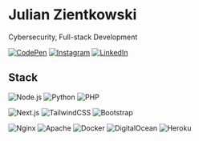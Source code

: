 

# Julian Zientkowski

Cybersecurity, Full-stack Development

[![CodePen](https://img.shields.io/badge/CodePen-black?style=flat\&logo=codepen\&logoColor=white)](https://codepen.io/pingwinek_spk)
[![Instagram](https://img.shields.io/badge/Instagram-E4405F?style=flat\&logo=instagram\&logoColor=white)](https://www.instagram.com/zientkowskii_/)
[![LinkedIn](https://img.shields.io/badge/LinkedIn-0A66C2?style=flat\&logo=linkedin\&logoColor=white)](https://www.linkedin.com/in/julian-zientkowski/)



## Stack


![Node.js](https://img.shields.io/badge/Node.js-339933?style=flat\&logo=nodedotjs\&logoColor=white)
![Python](https://img.shields.io/badge/Python-3776AB?style=flat\&logo=python\&logoColor=white)
![PHP](https://img.shields.io/badge/PHP-777BB4?style=flat\&logo=php\&logoColor=white)


![Next.js](https://img.shields.io/badge/Next.js-000000?style=flat\&logo=nextdotjs\&logoColor=white)
![TailwindCSS](https://img.shields.io/badge/TailwindCSS-38B2AC?style=flat\&logo=tailwindcss\&logoColor=white)
![Bootstrap](https://img.shields.io/badge/Bootstrap-7952B3?style=flat\&logo=bootstrap\&logoColor=white)


![Nginx](https://img.shields.io/badge/Nginx-009639?style=flat\&logo=nginx\&logoColor=white)
![Apache](https://img.shields.io/badge/Apache-D22128?style=flat\&logo=apache\&logoColor=white)
![Docker](https://img.shields.io/badge/Docker-2496ED?style=flat\&logo=docker\&logoColor=white)
![DigitalOcean](https://img.shields.io/badge/DigitalOcean-0080FF?style=flat\&logo=digitalocean\&logoColor=white)
![Heroku](https://img.shields.io/badge/Heroku-430098?style=flat\&logo=heroku\&logoColor=white)

